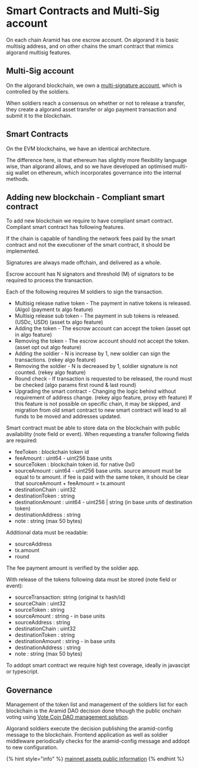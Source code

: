 # Smart Contracts and Multi-Sig account

On each chain Aramid has one escrow account. On algorand it is basic multisig address, and on other chains the smart contract that mimics algorand multisig features.

## Multi-Sig account

On the algorand blockchain, we own a [multi-signature account](https://developer.algorand.org/docs/get-details/transactions/signatures/?from_query=multi%20sig#multisignatures), which is controlled by the soldiers.

When soldiers reach a consensus on whether or not to release a transfer, they create a algorand asset transfer or algo payment transaction and submit it to the blockchain.

## Smart Contracts

On the EVM blockchains, we have an identical architecture. 

The difference here, is that ethereum has slightly more flexibility language wise, than algorand allows, and so we have developed an optimised multi-sig wallet on ethereum, which incorporates governance into the internal methods.

## Adding new blockchain - Compliant smart contract

To add new blockchain we require to have compliant smart contract. Compliant smart contract has following features.

If the chain is capable of handling the network fees paid by the smart contract and not the executioner of the smart contract, it should be implemented. 

Signatures are always made offchain, and delivered as a whole.

Escrow account has N signators and threshold (M) of signators to be required to process the transaction.

Each of the following requires M soldiers to sign the transaction.

- Multisig release native token - The payment in native tokens is released. (Algo) (payment tx algo feature)
- Multisig release sub token - The payment in sub tokens is released. (USDc, USDt)  (asset tx algo feature)
- Adding the token - The escrow account can accept the token  (asset opt in algo feature)
- Removing the token - The escrow account should not accept the token. (asset opt out algo feature)
- Adding the soldier - N is increase by 1, new soldier can sign the transactions. (rekey algo feature)
- Removing the soldier - N is decreased by 1, soldier signature is not counted. (rekey algo feature)
- Round check - If transaction is requested to be released, the round must be checked (algo params first round & last round) 
- Upgrading the smart contract - Changing the logic behind without requirement of address change. (rekey algo feature, proxy eth feature) If this feature is not possible on specific chain, it may be skipped, and migration from old smart contract to new smart contract will lead to all funds to be moved and addresses updated.

Smart contract must be able to store data on the blockchain with public availability (note field or event). When requesting a transfer following fields are required:
- feeToken : blockchain token id
- feeAmount : uint64 - uint256 base units
- sourceToken : blockchain token id. for native 0x0
- sourceAmount : uint64 - uint256 base units. source amount must be equal to tx amount. if fee is paid with the same token, it should be clear that sourceAmount + feeAmount = tx.amount
- destinationChain : uint32
- destinationToken : string
- destinationAmount : uint64 - uint256 | string (in base units of destination token)
- destinationAddress : string
- note : string (max 50 bytes)

Additional data must be readable:
- sourceAddress
- tx.amount
- round

The fee payment amount is verified by the soldier app. 

With release of the tokens following data must be stored (note field or event): 
- sourceTransaction: string (original tx hash/id)
- sourceChain : uint32 
- sourceToken : string
- sourceAmount : string - in base units
- sourceAddress : string
- destinationChain : uint32
- destinationToken : string
- destinationAmount : string - in base units
- destinationAddress : string
- note : string (max 50 bytes)

To addopt smart contract we require high test coverage, ideally in javascipt or typescript.

## Governance

Management of the token list and management of the soldiers list for each blockchain is the Aramid DAO decision done trhough the public onchain voting using [Vote Coin DAO management solution](https://www.vote-coin.com).

Algorand soldiers execute the decision publishing the aramid-config message to the blockchain. Frontend application as well as soldier middleware periodically checks for the aramid-config message and addopt to new configuration.

{% hint style="info" %}
[mainnet assets public information](https://docs.aramid.finance/getting-involved/addresses)
{% endhint %}
